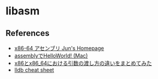 # libasm

## References

- [x86-64 アセンブリ Jun's Homepage](https://www.mztn.org/lxasm64/amd00.html)
- [assemblyでHelloWorld! (Mac)](https://zenn.dev/wake/articles/13114fd46affd2c38d88)
- [x86とx86_64における引数の渡し方の違いをまとめてみた](https://qiita.com/hidenaka824/items/012adf82870c62a4a575)
- [lldb cheat sheet](https://www.nesono.com/sites/default/files/lldb%20cheat%20sheet.pdf)
